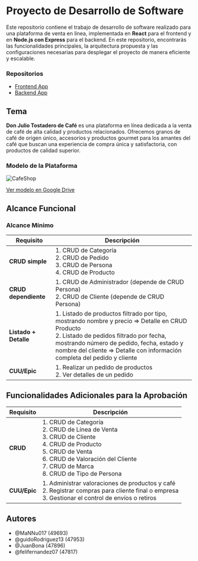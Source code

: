 # Proyecto de Desarrollo de Software

Este repositorio contiene el trabajo de desarrollo de software realizado para una plataforma de venta en línea, implementada en **React** para el frontend y en **Node.js con Express** para el backend. En este repositorio, encontrarás las funcionalidades principales, la arquitectura propuesta y las configuraciones necesarias para desplegar el proyecto de manera eficiente y escalable.

### Repositorios
* [Frontend App](https://github.com/felifernandez07/FrontEnd)
* [Backend App](https://github.com/JuanBona/Trabajo-practico-DSW-UTN)

## Tema
**Don Julio Tostadero de Café** es una plataforma en línea dedicada a la venta de café de alta calidad y productos relacionados. Ofrecemos granos de café de origen único, accesorios y productos gourmet para los amantes del café que buscan una experiencia de compra única y satisfactoria, con productos de calidad superior.

### Modelo de la Plataforma
![CafeShop](https://github.com/JuanBona/Trabajo-practico-DSW-UTN/assets/155491172/aff995c9-37cb-4fb4-85e6-dae5a063249c)

[Ver modelo en Google Drive](https://drive.google.com/file/d/1oMacCh4JopPpksrR-n-q04tDVllo_dPT/view?usp=drive_link)

## Alcance Funcional 

### Alcance Mínimo

| Requisito           | Descripción |
|---------------------|-------------|
| **CRUD simple**     | 1. CRUD de Categoría<br>2. CRUD de Pedido<br>3. CRUD de Persona<br>4. CRUD de Producto |
| **CRUD dependiente**| 1. CRUD de Administrador (depende de CRUD Persona)<br>2. CRUD de Cliente (depende de CRUD Persona) |
| **Listado + Detalle** | 1. Listado de productos filtrado por tipo, mostrando nombre y precio => Detalle en CRUD Producto<br>2. Listado de pedidos filtrado por fecha, mostrando número de pedido, fecha, estado y nombre del cliente => Detalle con información completa del pedido y cliente |
| **CUU/Epic**        | 1. Realizar un pedido de productos<br>2. Ver detalles de un pedido |

## Funcionalidades Adicionales para la Aprobación

| Requisito          | Descripción |
|--------------------|-------------|
| **CRUD**           | 1. CRUD de Categoría<br>2. CRUD de Línea de Venta<br>3. CRUD de Cliente<br>4. CRUD de Producto<br>5. CRUD de Venta<br>6. CRUD de Valoración del Cliente<br>7. CRUD de Marca<br>8. CRUD de Tipo de Persona |
| **CUU/Epic**       | 1. Administrar valoraciones de productos y café<br>2. Registrar compras para cliente final o empresa<br>3. Gestionar el control de envíos o retiros |

## Autores

- @MaNNu017 (49693)
- @guidoRodriguez13 (47953)
- @JuanBona (47896)
- @felifernandez07 (47817)
